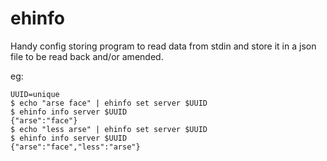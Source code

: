ehinfo
===

Handy config storing program to read data from stdin and store it in a json
file to be read back and/or amended.

eg:
```
UUID=unique
$ echo "arse face" | ehinfo set server $UUID
$ ehinfo info server $UUID
{"arse":"face"}
$ echo "less arse" | ehinfo set server $UUID
$ ehinfo info server $UUID
{"arse":"face","less":"arse"}
```
